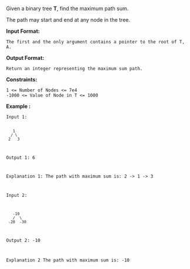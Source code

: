 <div class="markdown-content" id="problem-content">
<p>Given a binary tree <strong>T</strong>, find the maximum path sum.</p>
<p>The path may start and end at any node in the tree.</p>
<p><strong>Input Format:</strong></p>
<div class="highlighter-rouge"><pre class="highlight"><code>The first and the only argument contains a pointer to the root of T, A.
</code></pre>
</div>
<p><strong>Output Format:</strong></p>
<div class="highlighter-rouge"><pre class="highlight"><code>Return an integer representing the maximum sum path.
</code></pre>
</div>
<p><strong>Constraints:</strong></p>
<div class="highlighter-rouge"><pre class="highlight"><code>1 &lt;= Number of Nodes &lt;= 7e4
-1000 &lt;= Value of Node in T &lt;= 1000
</code></pre>
</div>
<p><strong>Example :</strong></p>
<div class="highlighter-rouge"><pre class="highlight"><code>Input 1:

       1
      / \
     2   3

Output 1:
     6

Explanation 1:
    The path with maximum sum is: 2 -&gt; 1 -&gt; 3

Input 2:
    
       -10
       /  \
     -20  -30

Output 2:
    -10

Explanation 2
    The path with maximum sum is: -10
</code></pre>
</div>

</div>